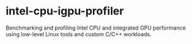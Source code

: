 # intel-cpu-igpu-profiler
Benchmarking and profiling Intel CPU and integrated GPU performance using low-level Linux tools and custom C/C++ workloads.
